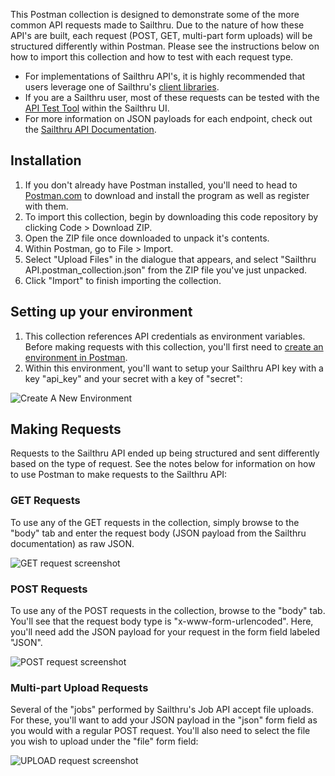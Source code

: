 This Postman collection is designed to demonstrate some of the more common API requests made to Sailthru. Due to the nature of how these API's are built, each request (POST, GET, multi-part form uploads) will be structured differently within Postman. Please see the instructions below on how to import this collection and how to test with each request type.

- For implementations of Sailthru API's, it is highly recommended that users leverage one of Sailthru's [client libraries](https://getstarted.sailthru.com/developers/api-client/libraries-overview/).
- If you are a Sailthru user, most of these requests can be tested with the [API Test Tool](https://my.sailthru.com/api/test) within the Sailthru UI.
- For more information on JSON payloads for each endpoint, check out the [Sailthru API Documentation](https://getstarted.sailthru.com/developers/api-basics/introduction/).

## Installation
1. If you don't already have Postman installed, you'll need to head to [Postman.com](https://www.postman.com) to download and install the program as well as register with them.
2. To import this collection, begin by downloading this code repository by clicking Code > Download ZIP. 
3. Open the ZIP file once downloaded to unpack it's contents.
4. Within Postman, go to File > Import.
5. Select "Upload Files" in the dialogue that appears, and select "Sailthru API.postman_collection.json" from the ZIP file you've just unpacked.
6. Click "Import" to finish importing the collection.

## Setting up your environment
1. This collection references API credentials as environment variables. Before making requests with this collection, you'll first need to [create an environment in Postman](https://learning.postman.com/docs/sending-requests/managing-environments/#creating-environments).
2. Within this environment, you'll want to setup your Sailthru API key with a key "api_key" and your secret with a key of "secret":

![Create A New Environment](https://media.sailthru.com/5p6/1k5/3/8/60462ea0dd264.png)

## Making Requests
Requests to the Sailthru API ended up being structured and sent differently based on the type of request. See the notes below for information on how to use Postman to make requests to the Sailthru API:

### GET Requests
To use any of the GET requests in the collection, simply browse to the "body" tab and enter the request body (JSON payload from the Sailthru documentation) as raw JSON.

![GET request screenshot](https://media.sailthru.com/5p6/1k5/3/8/604630eb3c91b.png)


### POST Requests
To use any of the POST requests in the collection, browse to the "body" tab. You'll see that the request body type is "x-www-form-urlencoded". Here, you'll need add the JSON payload for your request in the form field labeled "JSON".

![POST request screenshot](https://media.sailthru.com/5p6/1k5/3/8/6046324389397.png)

### Multi-part Upload Requests
Several of the "jobs" performed by Sailthru's Job API accept file uploads. For these, you'll want to add your JSON payload in the "json" form field as you would with a regular POST request. You'll also need to select the file you wish to upload under the "file" form field:

![UPLOAD request screenshot](https://media.sailthru.com/5p6/1k5/3/8/6046335d30377.png)
